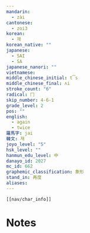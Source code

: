 ```yaml
---
mandarin:
  - zài
cantonese:
  - zoi3
korean:
  - 재
korean_native: ""
japanese:
  - SAI
  - SA
japanese_nanori: ""
vietnamese:
middle_chinese_initial: t͡s
middle_chinese_final: ʌi
stroke_count: "6"
radical: 冂
skip_number: 4-6-1
grade_level: 2
pos: ""
english:
  - again
  - twice
羅馬字: jai
韓文: 재
joyo_level: "5"
hsk_level: ""
hanmun_edu_level: 中
danayo_id: 2027
mc_id: 662
graphemic_classification: 象形
stand_in: 再度
aliases:
---
```

```meta-bind-embed
[[nav/char_info]]
```

# Notes
